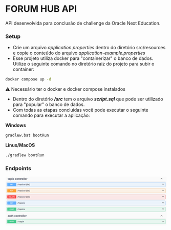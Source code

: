 # FORUM HUB API

API desenvolvida para conclusão de challenge da Oracle Next Education.

### Setup

- Crie um arquivo *application.properties* dentro do diretório src/resources e copie o conteúdo do arquivo *application-example.properties*
- Esse projeto utiliza docker para "containerizar" o banco de dados. Utilize o seguinte comando no diretório raiz do projeto para subir o container:

```bash 
docker compose up -d
```

⚠ Necessário ter o docker e docker compose instalados

- Dentro do diretório ***/src*** tem o arquivo ***script.sql*** que pode ser utilizado para "popular" o banco de dados.
- Com todas as etapas concluídas você pode executar o seguinte comando para executar a aplicação:

**Windows**

```bash
gradlew.bat bootRun
```

**Linux/MacOS**

```bash
./gradlew bootRun
```

### Endpoints

![Endpoints](images/endpoints.png)
